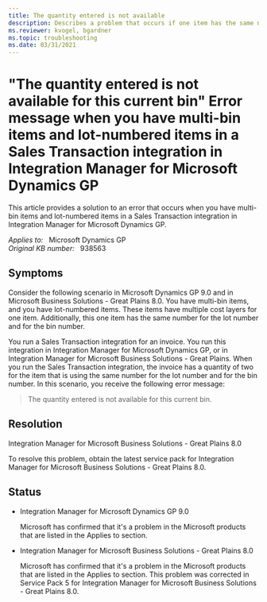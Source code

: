 ```yaml
---
title: The quantity entered is not available
description: Describes a problem that occurs if one item has the same number for the lot number and for the bin number. A resolution is provided.
ms.reviewer: kvogel, bgardner
ms.topic: troubleshooting
ms.date: 03/31/2021
---
```

# "The quantity entered is not available for this current bin" Error message when you have multi-bin items and lot-numbered items in a Sales Transaction integration in Integration Manager for Microsoft Dynamics GP

This article provides a solution to an error that occurs when you have multi-bin items and lot-numbered items in a Sales Transaction integration in Integration Manager for Microsoft Dynamics GP.

_Applies to:_ &nbsp; Microsoft Dynamics GP  
_Original KB number:_ &nbsp; 938563

## Symptoms

Consider the following scenario in Microsoft Dynamics GP 9.0 and in Microsoft Business Solutions - Great Plains 8.0. You have multi-bin items, and you have lot-numbered items. These items have multiple cost layers for one item. Additionally, this one item has the same number for the lot number and for the bin number.

You run a Sales Transaction integration for an invoice. You run this integration in Integration Manager for Microsoft Dynamics GP, or in Integration Manager for Microsoft Business Solutions - Great Plains. When you run the Sales Transaction integration, the invoice has a quantity of two for the item that is using the same number for the lot number and for the bin number. In this scenario, you receive the following error message:
> The quantity entered is not available for this current bin.

## Resolution

Integration Manager for Microsoft Business Solutions - Great Plains 8.0

To resolve this problem, obtain the latest service pack for Integration Manager for Microsoft Business Solutions - Great Plains 8.0.

## Status

- Integration Manager for Microsoft Dynamics GP 9.0

    Microsoft has confirmed that it's a problem in the Microsoft products that are listed in the Applies to section.

- Integration Manager for Microsoft Business Solutions - Great Plains 8.0

    Microsoft has confirmed that it's a problem in the Microsoft products that are listed in the Applies to section. This problem was corrected in Service Pack 5 for Integration Manager for Microsoft Business Solutions - Great Plains 8.0.
